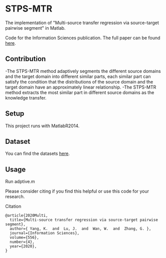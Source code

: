 # STPS-MTR
The implementation of "Multi-source transfer regression via source-target pairwise segment" in Matlab. 

Code for the Information Sciences publication. The full paper can be found [here](https://www.sciencedirect.com/science/article/abs/pii/S0020025520309804).
## Contribution

-The STPS-MTR method adaptively segments the different source domains and the target domain into different similar parts, each similar part can satisfy the condition that the distributions of the source domain and the target domain have an approximately linear relationship.
-The STPS-MTR method extracts the most similar part in different source domains as the knowledge transfer.


## Setup
This project runs with MatlabR2014.

## Dataset
You can find the datasets [here](http://archive.ics.uci.edu/ml/index.php).

## Usage
Run adptive.m

Please consider citing if you find this helpful or use this code for your research.

Citation
```
@article{2020Multi,
  title={Multi-source transfer regression via source-target pairwise segment},
  author={ Yang, K.  and  Lu, J.  and  Wan, W.  and  Zhang, G. },
  journal={Information Sciences},
  volume={556},
  number={4},
  year={2020},
}
